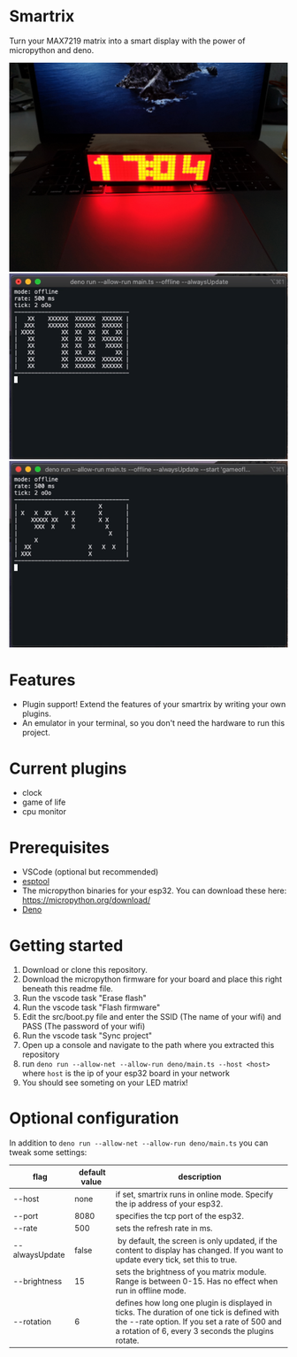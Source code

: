 # Smartrix
Turn your MAX7219 matrix into a smart display with the power of micropython and deno.

![The hardware](media/image.jpg)
![The clock](media/clock.gif)
![Game of life](media/gameoflife.gif)

# Features
- Plugin support! Extend the features of your smartrix by writing your own plugins.
- An emulator in your terminal, so you don't need the hardware to run this project.

# Current plugins
- clock
- game of life
- cpu monitor

# Prerequisites
- VSCode (optional but recommended)
- [esptool](https://github.com/espressif/esptool)
- The micropython binaries for your esp32. You can download these here: https://micropython.org/download/
- [Deno](https://github.com/denoland/deno)

# Getting started
1. Download or clone this repository.
2. Download the micropython firmware for your board and place this right beneath this readme file.
3. Run the vscode task "Erase flash"
4. Run the vscode task "Flash firmware"
5. Edit the src/boot.py file and enter the SSID (The name of your wifi) and PASS (The password of your wifi)
6. Run the vscode task "Sync project"
7. Open up a console and navigate to the path where you extracted this repository
8. run ````deno run --allow-net --allow-run deno/main.ts --host <host>```` where ````host```` is the ip of your esp32 board in your network
9. You should see someting on your LED matrix!

# Optional configuration
In addition to ````deno run --allow-net --allow-run deno/main.ts```` you can tweak some settings:

flag           | default value | description
---------------|---------------|-------------
--host         | none          | if set, smartrix runs in online mode. Specify the ip address of your esp32.
--port         | 8080          | specifies the tcp port of the esp32.
--rate         | 500           | sets the refresh rate in ms.
--alwaysUpdate | false         | by default, the screen is only updated, if the content to display has changed. If you want to update every tick, set this to true.
--brightness   | 15            | sets the brightness of you matrix module. Range is between 0-15. Has no effect when run in offline mode.
--rotation     | 6             | defines how long one plugin is displayed in ticks. The duration of one tick is defined with the --rate option. If you set a rate of 500 and a rotation of 6, every 3 seconds the plugins rotate.
